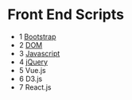 # Front End Scripts

- 1 [Bootstrap](./bootstrap)
- 2 [DOM](./DOM)
- 3 [Javascript](./JavaScript)
- 4 [jQuery](./jQuery)
- 5 Vue.js
- 6 D3.js
- 7 React.js
